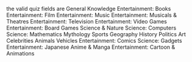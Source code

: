 the valid quiz fields are
General Knowledge
Entertainment: Books
Entertainment: Film
Entertainment: Music
Entertainment: Musicals & Theatres
Entertainment: Television
Entertainment: Video Games
Entertainment: Board Games
Science & Nature
Science: Computers
Science: Mathematics
Mythology
Sports
Geography
History
Politics
Art
Celebrities
Animals
Vehicles
Entertainment: Comics
Science: Gadgets
Entertainment: Japanese Anime & Manga
Entertainment: Cartoon & Animations